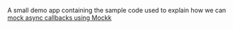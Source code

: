 A small demo app containing the sample code used to explain how we can [mock async callbacks using Mockk](https://www.youtube.com/watch?v=teplbd3H44E)
